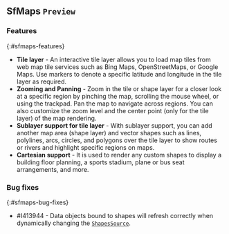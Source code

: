 ## SfMaps `Preview`

### Features
{:#sfmaps-features}

* **Tile layer** - An interactive tile layer allows you to load map tiles from web map tile services such as Bing Maps, OpenStreetMaps, or Google Maps. Use markers to denote a specific latitude and longitude in the tile layer as required.
* **Zooming and Panning** - Zoom in the tile or shape layer for a closer look at a specific region by pinching the map, scrolling the mouse wheel, or using the trackpad. Pan the map to navigate across regions. You can also customize the zoom level and the center point (only for the tile layer) of the map rendering.
* **Sublayer support for tile layer** - With sublayer support, you can add another map area (shape layer) and vector shapes such as lines, polylines, arcs, circles, and polygons over the tile layer to show routes or rivers and highlight specific regions on maps.
* **Cartesian support** - It is used to render any custom shapes to display a building floor planning, a sports stadium, plane or bus seat arrangements, and more.

### Bug fixes
{:#sfmaps-bug-fixes}

* \#I413944 - Data objects bound to shapes will refresh correctly when dynamically changing the [`ShapesSource`](https://help.syncfusion.com/cr/maui/Syncfusion.Maui.Maps.IShapeLayer.html#Syncfusion_Maui_Maps_IShapeLayer_ShapesSource).